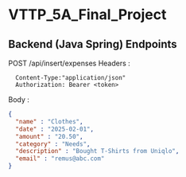 # VTTP_5A_Final_Project
## Backend (Java Spring) Endpoints

POST /api/insert/expenses
Headers : 
```
  Content-Type:"application/json"
  Authorization: Bearer <token>
```
Body :
```json
{
  "name" : "Clothes",
  "date" : "2025-02-01",
  "amount" : "20.50",
  "category" : "Needs",
  "description" : "Bought T-Shirts from Uniqlo",
  "email" : "remus@abc.com"
}
```

